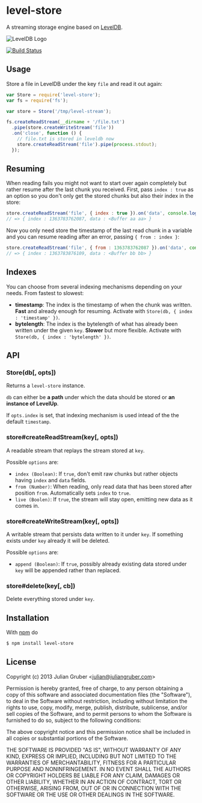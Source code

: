 # level-store

A streaming storage engine based on [LevelDB](https://github.com/rvagg/node-levelup).

![LevelDB Logo](https://twimg0-a.akamaihd.net/profile_images/3360574989/92fc472928b444980408147e5e5db2fa_bigger.png)

[![Build Status](https://travis-ci.org/juliangruber/level-store.png)](https://travis-ci.org/juliangruber/level-store)

## Usage

Store a file in LevelDB under the key `file` and read it out again:

```js
var Store = require('level-store');
var fs = require('fs');

var store = Store('/tmp/level-stream');

fs.createReadStream(__dirname + '/file.txt')
  .pipe(store.createWriteStream('file'))
  .on('close', function () {
    // file.txt is stored in leveldb now
    store.createReadStream('file').pipe(process.stdout);
  });
```

## Resuming

When reading fails you might not want to start over again completely but rather
resume after the last chunk you received. First, pass `index : true` as an
option so you don't only get the stored chunks but also their index in the
store:

```js
store.createReadStream('file', { index : true }).on('data', console.log);
// => { index : 1363783762087, data : <Buffer aa aa> }
```

Now you only need store the timestamp of the last read chunk in a variable and
you can resume reading after an error, passing `{ from : index }`:

```js
store.createReadStream('file', { from : 1363783762087 }).on('data', console.log);
// => { index : 1363783876109, data : <Buffer bb bb> }
```

## Indexes

You can choose from several indexing mechanisms depending on your needs.
From fastest to slowest:

* **timestamp**: The index is the timestamp of when the chunk was written.
**Fast** and already enough for resuming. Activate with
`Store(db, { index : 'timestamp' })`.
* **bytelength**: The index is the bytelength of what has already been written
under the given `key`. **Slower** but more flexible. Activate with
`Store(db, { index : 'bytelength' })`.

## API

### Store(db[, opts])

Returns a `level-store` instance.

`db` can either be **a path** under which the data should be stored or
**an instance of LevelUp**.

If `opts.index` is set, that indexing mechanism is used intead of the the
default `timestamp`.

### store#createReadStream(key[, opts])

A readable stream that replays the stream stored at `key`.

Possible `options` are:

* `index (Boolean)`: If `true`, don't emit raw chunks but rather objects having `index` and `data` fields.
* `from (Number)`: When reading, only read data that has been stored after position `from`.
Automatically sets `index` to `true`.
* `live (Boolen)`: If `true`, the stream will stay open, emitting new data as it comes in.

### store#createWriteStream(key[, opts])

A writable stream that persists data written to it under `key`. If something exists under `key`
already it will be deleted.

Possible `options` are:

* `append (Boolean)`: If `true`, possibly already existing data stored under `key` will be appended
rather than replaced.

### store#delete(key[, cb])

Delete everything stored under `key`.

## Installation

With [npm](http://npmjs.org) do

```bash
$ npm install level-store
```

## License

Copyright (c) 2013 Julian Gruber &lt;julian@juliangruber.com&gt;

Permission is hereby granted, free of charge, to any person obtaining a copy of this software and associated documentation files (the "Software"), to deal in the Software without restriction, including without limitation the rights to use, copy, modify, merge, publish, distribute, sublicense, and/or sell copies of the Software, and to permit persons to whom the Software is furnished to do so, subject to the following conditions:

The above copyright notice and this permission notice shall be included in all copies or substantial portions of the Software.

THE SOFTWARE IS PROVIDED "AS IS", WITHOUT WARRANTY OF ANY KIND, EXPRESS OR IMPLIED, INCLUDING BUT NOT LIMITED TO THE WARRANTIES OF MERCHANTABILITY, FITNESS FOR A PARTICULAR PURPOSE AND NONINFRINGEMENT. IN NO EVENT SHALL THE AUTHORS OR COPYRIGHT HOLDERS BE LIABLE FOR ANY CLAIM, DAMAGES OR OTHER LIABILITY, WHETHER IN AN ACTION OF CONTRACT, TORT OR OTHERWISE, ARISING FROM, OUT OF OR IN CONNECTION WITH THE SOFTWARE OR THE USE OR OTHER DEALINGS IN THE SOFTWARE.

